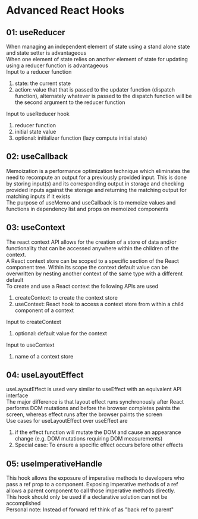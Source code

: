 # Advanced React Hooks

## 01: useReducer
When managing an independent element of state using a stand alone state and state setter is advantageous  
When one element of state relies on another element of state for updating using a reducer function is advantageous  
Input to a reducer function  
1. state: the current state
2. action: value that that is passed to the updater function (dispatch function), alternately whatever is passed to the dispatch function will be the second argument to the reducer function  

Input to useReducer hook  
1. reducer function
2. initial state value
3. optional: initializer function (lazy compute initial state)

## 02: useCallback 
Memoization is a performance optimization technique which eliminates the need to recompute an output for a previously provided input. This is done by storing input(s) and its corresponding output in storage and checking provided inputs against the storage and returning the matching output for matching inputs if it exists  
The purpose of useMemo and useCallback is to memoize values and functions in dependency list and props on memoized components   

## 03: useContext
The react context API allows for the creation of a store of data and/or functionality that can be accessed anywhere within the children of the context.  
A React context store can be scoped to a specific section of the React component tree. Within its scope the context default value can be overwritten by nesting another context of the same type with a different default  
To create and use a React context the following APIs are used  
1. createContext: to create the context store 
2. useContext: React hook to access a context store from within a child component of a context

Input to createContext  
1. optional: default value for the context 

Input to useContext  
1. name of a context store

## 04: useLayoutEffect
useLayoutEffect is used very similar to useEffect with an equivalent API interface  
The major difference is that layout effect runs synchronously after React performs DOM mutations and before the browser completes paints the screen, whereas effect runs after the browser paints the screen    
Use cases for useLayoutEffect over useEffect are  
1. if the effect function will mutate the DOM and cause an appearance change (e.g. DOM mutations requiring DOM measurements)
2. Special case: To ensure a specific effect occurs before other effects 

## 05: useImperativeHandle
This hook allows the exposure of imperative methods to developers who pass a ref prop to a component. Exposing imperative methods of a ref allows a parent component to call those imperative methods directly.  
This hook should only be used if a declarative solution can not be accomplished  
Personal note: Instead of forward ref think of as "back ref to parent"

